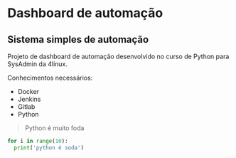 
# Dashboard de automação

## Sistema simples de automação

Projeto de dashboard de automação desenvolvido no curso de Python para SysAdmin da 4linux.

Conhecimentos necessários:

- Docker
- Jenkins
- Gitlab
- Python

> Python é muito foda

``` python
for i in range(10):
  print('python é soda')
```